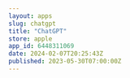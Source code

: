 ```yaml
---
layout: apps
slug: chatgpt
title: "ChatGPT"
store: apple
app_id: 6448311069
date: 2024-02-07T20:25:43Z
published: 2023-05-30T07:00:00Z
---
```

